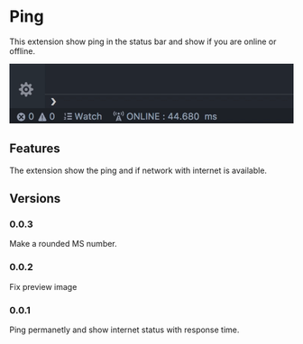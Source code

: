 # Ping

This extension show ping in the status bar and show if you are online or offline.

![Ping Preview](https://github.com/ssavajols/show-ping-vscode-extension/raw/master/ping-video.gif)

## Features

The extension show the ping and if network with internet is available.

## Versions

### 0.0.3

Make a rounded MS number.

### 0.0.2

Fix preview image

### 0.0.1

Ping permanetly and show internet status with response time.
